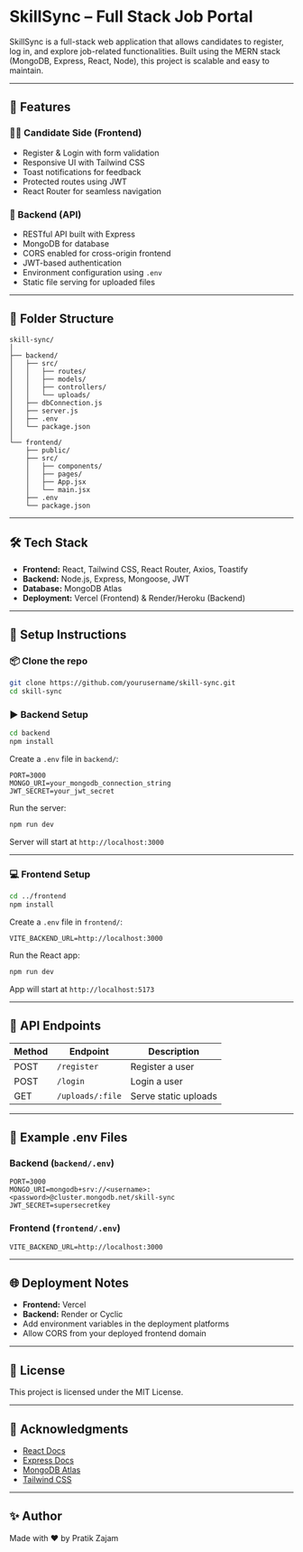 # SkillSync – Full Stack Job Portal

SkillSync is a full-stack web application that allows candidates to register, log in, and explore job-related functionalities. Built using the MERN stack (MongoDB, Express, React, Node), this project is scalable and easy to maintain.

---

## 🚀 Features

### 👨‍💻 Candidate Side (Frontend)
- Register & Login with form validation
- Responsive UI with Tailwind CSS
- Toast notifications for feedback
- Protected routes using JWT
- React Router for seamless navigation

### 🔐 Backend (API)
- RESTful API built with Express
- MongoDB for database
- CORS enabled for cross-origin frontend
- JWT-based authentication
- Environment configuration using `.env`
- Static file serving for uploaded files

---

## 📁 Folder Structure

```
skill-sync/
│
├── backend/
│   ├── src/
│   │   ├── routes/
│   │   ├── models/
│   │   ├── controllers/
│   │   └── uploads/
│   ├── dbConnection.js
│   ├── server.js
│   ├── .env
│   └── package.json
│
└── frontend/
    ├── public/
    ├── src/
    │   ├── components/
    │   ├── pages/
    │   ├── App.jsx
    │   └── main.jsx
    ├── .env
    └── package.json
```

---

## 🛠️ Tech Stack

- **Frontend:** React, Tailwind CSS, React Router, Axios, Toastify
- **Backend:** Node.js, Express, Mongoose, JWT
- **Database:** MongoDB Atlas
- **Deployment:** Vercel (Frontend) & Render/Heroku (Backend)

---

## 🔧 Setup Instructions

### 📦 Clone the repo
```bash
git clone https://github.com/yourusername/skill-sync.git
cd skill-sync
```

### ▶️ Backend Setup

```bash
cd backend
npm install
```

Create a `.env` file in `backend/`:
```env
PORT=3000
MONGO_URI=your_mongodb_connection_string
JWT_SECRET=your_jwt_secret
```

Run the server:
```bash
npm run dev
```

Server will start at `http://localhost:3000`

---

### 💻 Frontend Setup

```bash
cd ../frontend
npm install
```

Create a `.env` file in `frontend/`:
```env
VITE_BACKEND_URL=http://localhost:3000
```

Run the React app:
```bash
npm run dev
```

App will start at `http://localhost:5173`

---

## 🔐 API Endpoints

| Method | Endpoint         | Description          |
|--------|------------------|----------------------|
| POST   | `/register`      | Register a user      |
| POST   | `/login`         | Login a user         |
| GET    | `/uploads/:file` | Serve static uploads |

---

## 🧪 Example .env Files

### Backend (`backend/.env`)
```
PORT=3000
MONGO_URI=mongodb+srv://<username>:<password>@cluster.mongodb.net/skill-sync
JWT_SECRET=supersecretkey
```

### Frontend (`frontend/.env`)
```
VITE_BACKEND_URL=http://localhost:3000
```

---

## 🌐 Deployment Notes

- **Frontend:** Vercel
- **Backend:** Render or Cyclic
- Add environment variables in the deployment platforms
- Allow CORS from your deployed frontend domain

---

## 📜 License

This project is licensed under the MIT License.

---

## 🙌 Acknowledgments

- [React Docs](https://react.dev/)
- [Express Docs](https://expressjs.com/)
- [MongoDB Atlas](https://www.mongodb.com/cloud/atlas)
- [Tailwind CSS](https://tailwindcss.com/)

---

## ✨ Author

Made with ❤️ by Pratik Zajam
